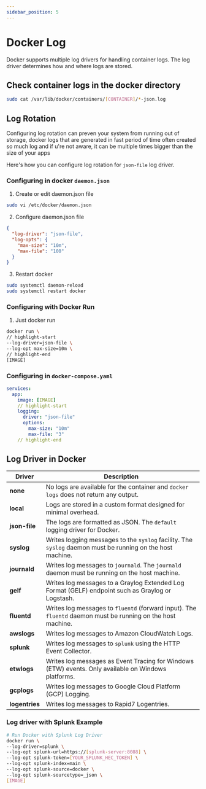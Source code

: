 ```yaml
---
sidebar_position: 5
---
```


# Docker Log

Docker supports multiple log drivers for handling container logs. The log driver determines how and where logs are stored.

## Check container logs in the docker directory
```sh
sudo cat /var/lib/docker/containers/[CONTAINER]/*-json.log
```

## Log Rotation

Configuring log rotation can preven your system from running out of storage, docker logs that are generated in fast period of time often created so much log and if u're not aware, it can be multiple times bigger than the size of your apps

Here's how you can configure log rotation for `json-file` log driver.

### Configuring in docker `daemon.json`

  1. Create or edit daemon.json file
```sh
sudo vi /etc/docker/daemon.json
```
  2. Configure daemon.json file
```json title='/etc/docker/daemon.json'
{
  "log-driver": "json-file",
  "log-opts": {
    "max-size": "10m",
    "max-file": "100"
  }
}
```

  3. Restart docker
```sh
sudo systemctl daemon-reload
sudo systemctl restart docker
```
### Configuring with Docker Run
  1. Just docker run
```sh
docker run \
// highlight-start
--log-driver=json-file \
--log-opt max-size=10m \
// highlight-end
[IMAGE]
```

### Configuring in `docker-compose.yaml`
```yaml title='docker-compose.yaml'
services:
  app:
    image: [IMAGE]
    // highlight-start
    logging:
      driver: "json-file"
      options:
        max-size: "10m"
        max-file: "3"
    // highlight-end
```

## Log Driver in Docker

|**Driver**|**Description**|
|---|---|
|**none**|No logs are available for the container and `docker logs` does not return any output.|
|**local**|Logs are stored in a custom format designed for minimal overhead.|
|**json-file**|The logs are formatted as JSON. The `default` logging driver for Docker.|
|**syslog**|Writes logging messages to the `syslog` facility. The `syslog` daemon must be running on the host machine.|
|**journald**|Writes log messages to `journald`. The `journald` daemon must be running on the host machine.|
|**gelf**|Writes log messages to a Graylog Extended Log Format (GELF) endpoint such as Graylog or Logstash.|
|**fluentd**|Writes log messages to `fluentd` (forward input). The `fluentd` daemon must be running on the host machine.|
|**awslogs**|Writes log messages to Amazon CloudWatch Logs.|
|**splunk**|Writes log messages to `splunk` using the HTTP Event Collector.|
|**etwlogs**|Writes log messages as Event Tracing for Windows (ETW) events. Only available on Windows platforms.|
|**gcplogs**|Writes log messages to Google Cloud Platform (GCP) Logging.|
|**logentries**|Writes log messages to Rapid7 Logentries.|

### Log driver with Splunk Example

```sh
# Run Docker with Splunk Log Driver
docker run \
--log-driver=splunk \
--log-opt splunk-url=https://[splunk-server:8088] \
--log-opt splunk-token=[YOUR_SPLUNK_HEC_TOKEN] \
--log-opt splunk-index=main \
--log-opt splunk-source=docker \
--log-opt splunk-sourcetype=_json \
[IMAGE]
```

